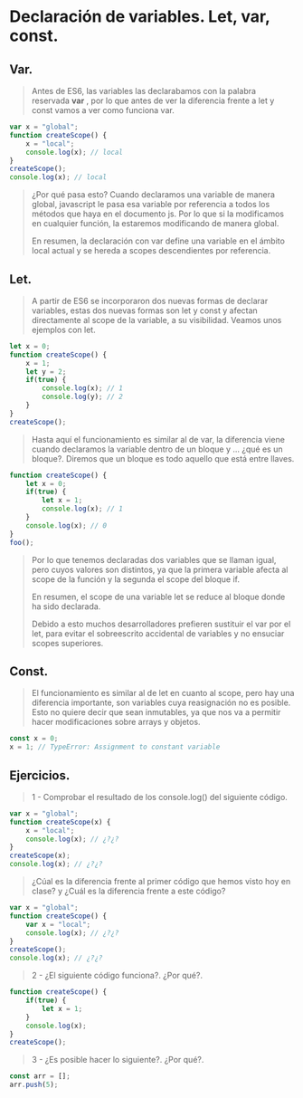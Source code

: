 # Declaración de variables. Let, var, const.

## Var.

> Antes de ES6, las variables las declarabamos con la palabra reservada __var__ , por lo que antes de ver la diferencia frente a let y const vamos a ver como funciona var. 

```javascript
var x = "global";
function createScope() {
    x = "local";
    console.log(x); // local
}
createScope();
console.log(x); // local
````

> ¿Por qué pasa esto? Cuando declaramos una variable de manera global, javascript le pasa esa variable por referencia a todos los métodos que haya en el documento js. Por lo que si la modificamos en cualquier función, la estaremos modificando de manera global.
> 
>En resumen, la declaración con var define una variable en el ámbito local actual y se hereda a scopes descendientes por referencia.

## Let.

> A partir de ES6 se incorporaron dos nuevas formas de declarar variables, estas dos nuevas formas son let y const y afectan directamente al scope de la variable, a su visibilidad. Veamos unos ejemplos con let.

```javascript
let x = 0;
function createScope() {
    x = 1;
    let y = 2;
    if(true) {
        console.log(x); // 1
        console.log(y); // 2
    }
}
createScope();
````

> Hasta aquí el funcionamiento es similar al de var, la diferencia viene cuando declaramos la variable dentro de un bloque y ... ¿qué es un bloque?. Diremos que un bloque es todo aquello que está entre llaves.

```javascript
function createScope() {
    let x = 0;
    if(true) {
        let x = 1;
        console.log(x); // 1
    }
    console.log(x); // 0
}
foo();
```

> Por lo que tenemos declaradas dos variables que se llaman igual, pero cuyos valores son distintos, ya que la primera variable afecta al scope de la función y la segunda el scope del bloque if. 
>
> En resumen, el scope de una variable let se reduce al bloque donde ha sido declarada. 
>
> Debido a esto muchos desarrolladores prefieren sustituir el var por el let, para evitar el sobreescrito accidental de variables y no ensuciar scopes superiores.

## Const.

> El funcionamiento es similar al de let en cuanto al scope, pero hay una diferencia importante, son variables cuya reasignación no es posible. Esto no quiere decir que sean inmutables, ya que nos va a permitir hacer modificaciones sobre arrays y objetos.

```javascript
const x = 0;
x = 1; // TypeError: Assignment to constant variable
```

## Ejercicios. 
> 1 - Comprobar el resultado de los console.log() del siguiente código.

```javascript
var x = "global";
function createScope(x) {
    x = "local";
    console.log(x); // ¿?¿?
}
createScope(x);
console.log(x); // ¿?¿?
```
> ¿Cúal es la diferencia frente al primer código que hemos visto hoy en clase? y ¿Cuál es la diferencia frente a este código?

```javascript
var x = "global";
function createScope() {
    var x = "local";
    console.log(x); // ¿?¿?
}
createScope();
console.log(x); // ¿?¿?
```

> 2 - ¿El siguiente código funciona?. ¿Por qué?.

```javascript
function createScope() {
    if(true) {
        let x = 1;
    }
    console.log(x);
}
createScope();
```

> 3 - ¿Es posible hacer lo siguiente?. ¿Por qué?.
```javascript
const arr = [];
arr.push(5);
```